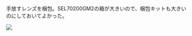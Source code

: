 手放すレンズを梱包。SEL70200GM2の箱が大きいので、梱包キットも大きいのにしておいてよかった。

![](https://photos.old.apkas.net/medium/202503/20250303-AR500009.webp)
